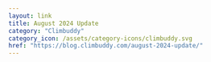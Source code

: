 ```yaml
---
layout: link
title: August 2024 Update
category: "Climbuddy"
category_icon: /assets/category-icons/climbuddy.svg
href: "https://blog.climbuddy.com/august-2024-update/"
---
```

